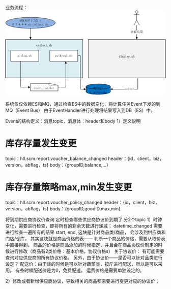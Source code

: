 业务流程：
![处理流程图](./images/design.png "处理流程图")

系统仅仅依赖ES和MQ，通过检查ES中的数据变化，将计算任务Event下发的到MQ（Event Bus）
由于EventHandler进行处理将结果写入到DB（ES）中。

Event的结构定义：消息topic，消息体：header和body
1）定义说明
# 库存存量发生变更
topic：hll.scm.report.voucher_balance_changed
header：{id，client，biz，version，abflag，ts}
body：{groupID,balance,...}

# 库存存量策略max,min发生变更
topic：hll.scm.report.voucher_policy_changed
header：{id，client，biz，version，abflag，ts}
body：{groupID,goodID,max,min}


将到期供应商协议价查询
定时检查哪些供应商协议价到期了
分2个topic
1）时钟变化，需要进行检查，即将所有的剩余天数进行递减；
datetime_changed 需要进行检查一遍所有的结果
start, end, 这块是针对商品类/商品， 会涉及到供应商和门店/仓库，
其实这块就是商品价格的表—— 判断一个商品的价格，需要从取价表中直接得到。
商品的价格是商品添加的时候指定，并且会在商品协议价制定的时候进行修改（商品有2类价格：基本价格，协议价格s）
关于协议价： 有可能需要查询对应供应商的所有协议价格。 另外，由于协议价——是否可以针对品类进行设定？
配送价：由于谈的时候是可以针对蔬菜类，按斤进行配送，所以是可以采用。 有些时候配送价是为0，免费配送。
运费价格是需要单独设定的。


2）修改或者新增供应商协议，导致相关的商品都需要进行变更对应的协议价；


